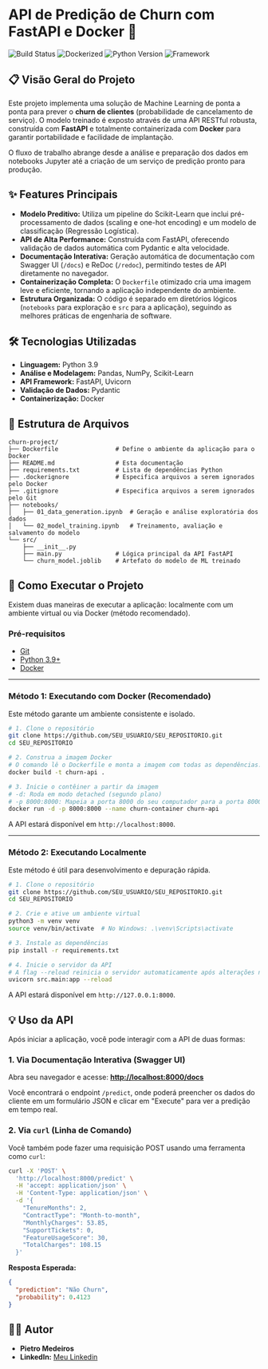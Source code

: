 # API de Predição de Churn com FastAPI e Docker 🚀

![Build Status](https://img.shields.io/badge/build-passing-brightgreen)
![Dockerized](https://img.shields.io/badge/docker-ready-blue?logo=docker)
![Python Version](https://img.shields.io/badge/python-3.9-blue)
![Framework](https://img.shields.io/badge/framework-FastAPI-0.95.0)

## 📋 Visão Geral do Projeto

Este projeto implementa uma solução de Machine Learning de ponta a ponta para prever o **churn de clientes** (probabilidade de cancelamento de serviço). O modelo treinado é exposto através de uma API RESTful robusta, construída com **FastAPI** e totalmente containerizada com **Docker** para garantir portabilidade e facilidade de implantação.

O fluxo de trabalho abrange desde a análise e preparação dos dados em notebooks Jupyter até a criação de um serviço de predição pronto para produção.

## ✨ Features Principais

-   **Modelo Preditivo:** Utiliza um pipeline do Scikit-Learn que inclui pré-processamento de dados (scaling e one-hot encoding) e um modelo de classificação (Regressão Logística).
-   **API de Alta Performance:** Construída com FastAPI, oferecendo validação de dados automática com Pydantic e alta velocidade.
-   **Documentação Interativa:** Geração automática de documentação com Swagger UI (`/docs`) e ReDoc (`/redoc`), permitindo testes de API diretamente no navegador.
-   **Containerização Completa:** O `Dockerfile` otimizado cria uma imagem leve e eficiente, tornando a aplicação independente do ambiente.
-   **Estrutura Organizada:** O código é separado em diretórios lógicos (`notebooks` para exploração e `src` para a aplicação), seguindo as melhores práticas de engenharia de software.

## 🛠️ Tecnologias Utilizadas

-   **Linguagem:** Python 3.9
-   **Análise e Modelagem:** Pandas, NumPy, Scikit-Learn
-   **API Framework:** FastAPI, Uvicorn
-   **Validação de Dados:** Pydantic
-   **Containerização:** Docker

## 📂 Estrutura de Arquivos

```
churn-project/
├── Dockerfile                # Define o ambiente da aplicação para o Docker
├── README.md                 # Esta documentação
├── requirements.txt          # Lista de dependências Python
├── .dockerignore             # Especifica arquivos a serem ignorados pelo Docker
├── .gitignore                # Especifica arquivos a serem ignorados pelo Git
├── notebooks/
│   ├── 01_data_generation.ipynb  # Geração e análise exploratória dos dados
│   └── 02_model_training.ipynb   # Treinamento, avaliação e salvamento do modelo
└── src/
    ├── __init__.py
    ├── main.py               # Lógica principal da API FastAPI
    └── churn_model.joblib    # Artefato do modelo de ML treinado
```

## 🚀 Como Executar o Projeto

Existem duas maneiras de executar a aplicação: localmente com um ambiente virtual ou via Docker (método recomendado).

### Pré-requisitos

-   [Git](https://git-scm.com/)
-   [Python 3.9+](https://www.python.org/)
-   [Docker](https://www.docker.com/get-started)

---

### Método 1: Executando com Docker (Recomendado)

Este método garante um ambiente consistente e isolado.

```bash
# 1. Clone o repositório
git clone https://github.com/SEU_USUARIO/SEU_REPOSITORIO.git
cd SEU_REPOSITORIO

# 2. Construa a imagem Docker
# O comando lê o Dockerfile e monta a imagem com todas as dependências.
docker build -t churn-api .

# 3. Inicie o contêiner a partir da imagem
# -d: Roda em modo detached (segundo plano)
# -p 8000:8000: Mapeia a porta 8000 do seu computador para a porta 8000 do contêiner
docker run -d -p 8000:8000 --name churn-container churn-api
```

A API estará disponível em `http://localhost:8000`.

---

### Método 2: Executando Localmente

Este método é útil para desenvolvimento e depuração rápida.

```bash
# 1. Clone o repositório
git clone https://github.com/SEU_USUARIO/SEU_REPOSITORIO.git
cd SEU_REPOSITORIO

# 2. Crie e ative um ambiente virtual
python3 -m venv venv
source venv/bin/activate  # No Windows: .\venv\Scripts\activate

# 3. Instale as dependências
pip install -r requirements.txt

# 4. Inicie o servidor da API
# A flag --reload reinicia o servidor automaticamente após alterações no código.
uvicorn src.main:app --reload
```

A API estará disponível em `http://127.0.0.1:8000`.

## 💡 Uso da API

Após iniciar a aplicação, você pode interagir com a API de duas formas:

### 1. Via Documentação Interativa (Swagger UI)

Abra seu navegador e acesse:
[**http://localhost:8000/docs**](http://localhost:8000/docs)

Você encontrará o endpoint `/predict`, onde poderá preencher os dados do cliente em um formulário JSON e clicar em "Execute" para ver a predição em tempo real.

### 2. Via `curl` (Linha de Comando)

Você também pode fazer uma requisição POST usando uma ferramenta como `curl`:

```bash
curl -X 'POST' \
  'http://localhost:8000/predict' \
  -H 'accept: application/json' \
  -H 'Content-Type: application/json' \
  -d '{
    "TenureMonths": 2,
    "ContractType": "Month-to-month",
    "MonthlyCharges": 53.85,
    "SupportTickets": 0,
    "FeatureUsageScore": 30,
    "TotalCharges": 108.15
  }'
```

**Resposta Esperada:**

```json
{
  "prediction": "Não Churn",
  "probability": 0.4123
}
```

## 👨‍💻 Autor

-   **Pietro Medeiros**
-   **LinkedIn:** [Meu Linkedin](https://www.linkedin.com/in/pietro-medeiros-770bba162/)
